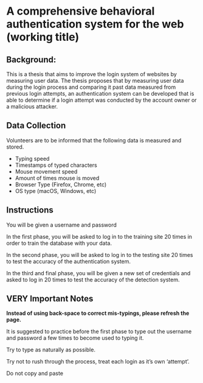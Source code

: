 # A comprehensive behavioral authentication system for the web (working title)

## Background:
This is a thesis that aims to improve the login system of websites by measuring user data. The thesis proposes that by measuring user data during the login process and comparing it past data measured from previous login attempts, an authentication system can be developed that is able to determine if a login attempt was conducted by the account owner or a malicious attacker.


## Data Collection
Volunteers are to be informed that the following data is measured and stored.

- Typing speed
- Timestamps of typed characters
- Mouse movement speed
- Amount of times mouse is moved
- Browser Type (Firefox, Chrome, etc)
- OS type (macOS, Windows, etc)


## Instructions

You will be given a username and password

In the first phase, you will be asked to log in to the training site 20 times in order to train the database with your data.

In the second phase, you will be asked to log in to the testing site 20 times to test the accuracy of the authentication system.

In the third and final phase, you will be given a new set of credentials and asked to log in 20 times to test the accuracy of the detection system.

<div style="page-break-after: always;"></div>

## VERY Important Notes
**Instead of using back-space to correct mis-typings, please refresh the page.**

It is suggested to practice before the first phase to type out the username and password a few times to become used to typing it. 

Try to type as naturally as possible.

Try not to rush through the process, treat each login as it’s own ‘attempt’.

Do not copy and paste
